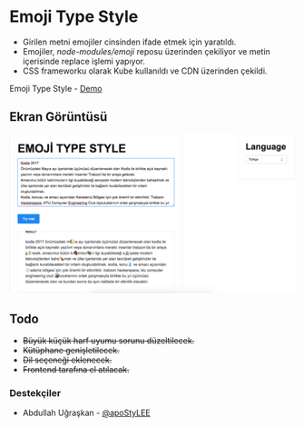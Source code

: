 # Emoji Type Style

- Girilen metni emojiler cinsinden ifade etmek için yaratıldı. 
- Emojiler, *node-modules/emoji* reposu üzerinden çekiliyor ve metin içerisinde replace işlemi yapıyor.
- CSS frameworku olarak Kube kullanıldı ve CDN üzerinden çekildi.

Emoji Type Style - [Demo](http://tolgahanuzun.com/emoji/index.html)

## Ekran Görüntüsü

![Kodla Emoji](./img/emoji.png)

## Todo
- ~~Büyük küçük harf uyumu sorunu düzeltilecek.~~
- ~~Kütüphane genişletilecek.~~
- ~~Dil seçeneği eklenecek.~~
- ~~Frontend tarafına el atılacak.~~

### Destekçiler
- Abdullah Uğraşkan - [@apoStyLEE](https://github.com/apoStyLEE) 